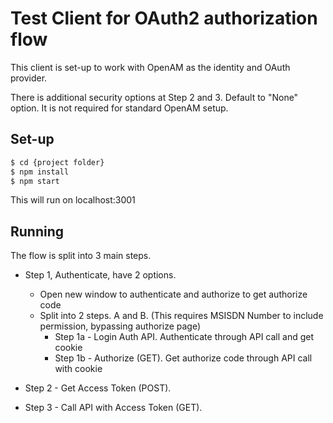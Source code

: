 # Test Client for OAuth2 authorization flow
This client is set-up to work with OpenAM as the identity and OAuth provider.

There is additional security options at Step 2 and 3.
Default to "None" option.
It is not required for standard OpenAM setup.

## Set-up

```sh
$ cd {project folder}
$ npm install
$ npm start
```
This will run on localhost:3001


## Running
The flow is split into 3 main steps.
 - Step 1, Authenticate, have 2 options.
    - Open new window to authenticate and authorize to get authorize code
    - Split into 2 steps. A and B. (This requires MSISDN Number to include permission, bypassing authorize page)
        - Step 1a - Login Auth API. Authenticate through API call and get cookie
        - Step 1b - Authorize (GET). Get authorize code through API call with cookie

 - Step 2 - Get Access Token (POST).
 - Step 3 - Call API with Access Token (GET).